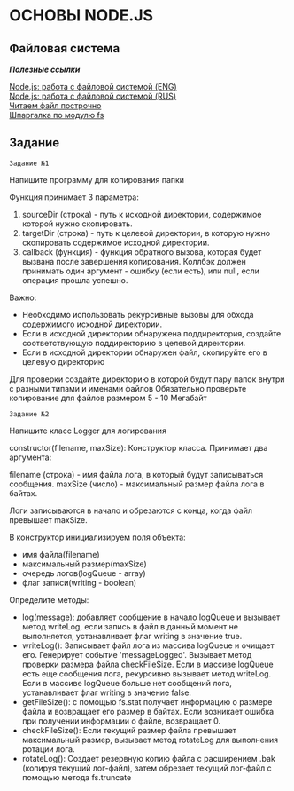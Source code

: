 # ОСНОВЫ NODE.JS

## Файловая система

***Полезные ссылки***

[Node.js: работа с файловой системой (ENG)](https://2ality.com/2022/06/nodejs-file-system.html)<br>
[Node.js: работа с файловой системой (RUS)](https://habr.com/ru/companies/timeweb/articles/678792/)<br>
[Читаем файл построчно](https://nodejs.guide/read-file/)<br>
[Шпаргалка по модулю fs](https://my-js.org/docs/cheatsheet/fs/)<br>

## Задание

    Задание №1

Напишите программу для копирования папки

Функция принимает 3 параметра:<br>
1. sourceDir (строка) - путь к исходной директории, содержимое которой нужно скопировать.
2. targetDir (строка) - путь к целевой директории, в которую нужно скопировать содержимое исходной директории.
3. callback (функция) - функция обратного вызова, которая будет вызвана после завершения копирования. Коллбэк должен принимать один аргумент - ошибку (если есть), или null, если операция прошла успешно.

Важно:<br>
* Необходимо использовать рекурсивные вызовы для обхода содержимого исходной директории.
* Если в исходной директории обнаружена поддиректория, создайте соответствующую поддиректорию в целевой директории.
* Если в исходной директории обнаружен файл, скопируйте его в целевую директорию

Для проверки создайте директорию в которой будут пару папок внутри с разными типами и именами файлов
Обязательно проверьте копирование для файлов размером 5 - 10 Мегабайт


    Задание №2

Напишите класс Logger для логирования

constructor(filename, maxSize): Конструктор класса. Принимает два аргумента:

filename (строка) - имя файла лога, в который будут записываться сообщения.
maxSize (число) - максимальный размер файла лога в байтах.

Логи записываются в начало и обрезаются с конца, когда файл превышает maxSize.

В конструктор инициализируем поля объекта:
* имя файла(filename)
* максимальный размер(maxSize)
* очередь логов(logQueue - array)
* флаг записи(writing - boolean)

Определите методы:

* log(message): добавляет сообщение в начало logQueue и вызывает метод writeLog, если запись в файл в данный момент не выполняется, устанавливает флаг writing в значение true.
* writeLog(): Записывает файл лога из массива logQueue и очищает его. Генерирует событие 'messageLogged'. Вызывает метод проверки размера файла checkFileSize.
Если в массиве logQueue есть еще сообщения лога, рекурсивно вызывает метод writeLog.
Если в массиве logQueue больше нет сообщений лога, устанавливает флаг writing в значение false.
* getFileSize(): с помощью fs.stat получает информацию о размере файла и возвращает его размер в байтах. Если возникает ошибка при получении информации о файле, возвращает 0.
* checkFileSize(): Если текущий размер файла превышает максимальный размер, вызывает метод rotateLog для выполнения ротации лога.
* rotateLog(): Создает резервную копию файла с расширением .bak (копируя текущий лог-файл), затем обрезает текущий лог-файл с помощью метода fs.truncate
